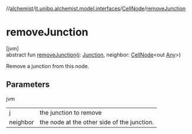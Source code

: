 //[alchemist](../../../index.md)/[it.unibo.alchemist.model.interfaces](../index.md)/[CellNode](index.md)/[removeJunction](remove-junction.md)

# removeJunction

[jvm]\
abstract fun [removeJunction](remove-junction.md)(j: [Junction](../../it.unibo.alchemist.model.implementations.molecules/-junction/index.md), neighbor: [CellNode](index.md)<out [Any](https://kotlinlang.org/api/latest/jvm/stdlib/kotlin/-any/index.html)>)

Remove a junction from this node.

## Parameters

jvm

| | |
|---|---|
| j | the junction to remove |
| neighbor | the node at the other side of the junction. |
